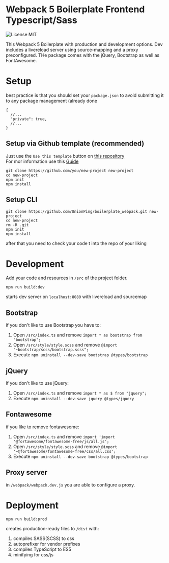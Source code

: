 # Webpack 5 Boilerplate Frontend Typescript/Sass

![License MIT](https://img.shields.io/github/license/UnionPing/boilerplate_webpack)

This Webpack 5 Boilerplate with production and development options. Dev includes a livereload server using
source-mapping and a proxy preconfigured. THe package comes with the jQuery, Bootstrap as well as FontAwesome.

# Setup

best practice is that you should set your `package.json` to avoid submitting it to any package management (already done

```json5
{
  //...
  "private": true,
  //...
}
```

## Setup via Github template (recommended)

Just use the `Use this template` button on [this repository](https://github.com/UnionPing/boilerplate_webpack) <br/>
For mor information use
this [Guide](https://docs.github.com/en/github/creating-cloning-and-archiving-repositories/creating-a-repository-from-a-template)

```shell
git clone https://github.com/you/new-project new-project
cd new-project
npm init
npm install
```

## Setup CLI

```shell
git clone https://github.com/UnionPing/boilerplate_webpack.git new-project
cd new-project
rm -R .git
npm init
npm install
```

after that you need to check your code t into the repo of your liking

# Development

Add your code and resources in `/src` of the project folder.

```shell
npm run build:dev
```

starts dev server on `localhost:8080` with livereload and sourcemap

## Bootstrap

if you don't like to use Bootstrap you have to:

1. Open `/src/index.ts` and remove `import * as bootstrap from "bootstrap";`
2. Open `/src/style/style.scss` and remove `@import "~bootstrap/scss/bootstrap.scss";`
3. Execute `npm uninstall --dev-save bootstrap @types/bootstrap`

## jQuery

if you don't like to use jQuery:

1. Open `/src/index.ts` and remove `import * as $ from "jquery";`
3. Execute `npm uninstall --dev-save jquery @types/jquery`

## Fontawesome

if you like to remove fontawesome:

1. Open `/src/index.ts` and remove `import 'import '@fortawesome/fontawesome-free/js/all.js';`
2. Open `/src/style/style.scss` and remove `@import '~@fortawesome/fontawesome-free/css/all.css';`
3. Execute `npm uninstall --dev-save bootstrap @types/bootstrap`

## Proxy server

in `/webpack/webpack.dev.js` you are able to configure a proxy.

# Deployment

```shell
npm run build:prod
```

creates production-ready files to <code>/dist</code> with:

1. compiles SASS(SCSS) to css
2. autoprefixer for vendor prefixes
3. compiles TypeScript to ES5
4. minifying for css/js
